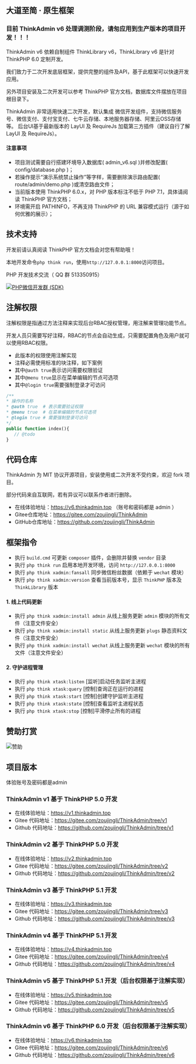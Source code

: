 ## 大道至简 · 原生框架

### 目前 ThinkAdmin v6 处理调测阶段，请匆应用到生产版本的项目开发！！！

ThinkAdmin v6 依赖自制组件 ThinkLibrary v6，ThinkLibrary v6 是针对 ThinkPHP 6.0 定制开发。

我们致力于二次开发底层框架，提供完整的组件及API，基于此框架可以快速开发应用。

另外项目安装及二次开发可以参考 ThinkPHP 官方文档，数据库文件摆放在项目根目录下。

ThinkAdmin 非常适用快速二次开发，默认集成 微信开发组件，支持微信服务号、微信支付、支付宝支付、七牛云存储、本地服务器存储、阿里云OSS存储等。 后台UI基于最新版本的 LayUI 及 RequireJs 加载第三方插件（建议自行了解 LayUI 及 RequireJs）。

#### 注意事项
* 项目测试需要自行搭建环境导入数据库( admin_v6.sql )并修改配置( config/database.php )；
* 若操作提示“演示系统禁止操作”等字样，需要删除演示路由配置( route/admin/demo.php )或清空路由文件；
* 当前版本使用 ThinkPHP 6.0.x，对 PHP 版本标注不低于 PHP 7.1，具体请阅读 ThinkPHP 官方文档；
* 环境需开启 PATHINFO，不再支持 ThinkPHP 的 URL 兼容模式运行（源于如何优雅的展示）；

## 技术支持

开发前请认真阅读 ThinkPHP 官方文档会对您有帮助哦！

本地开发命令`php think run`，使用`http://127.0.0.1:8000`访问项目。

PHP 开发技术交流（ QQ 群 513350915）

[![PHP微信开发群 (SDK)](http://pub.idqqimg.com/wpa/images/group.png)](http://shang.qq.com/wpa/qunwpa?idkey=ae25cf789dafbef62e50a980ffc31242f150bc61a61164458216dd98c411832a) 

## 注解权限

注解权限是指通过方法注释来实现后台RBAC授权管理，用注解来管理功能节点。

开发人员只需要写好注释，RBAC的节点会自动生成，只需要配置角色及用户就可以使用RBAC权限。

* 此版本的权限使用注解实现
* 注释必需使用标准的块注释，如下案例
* 其中`@auth true`表示访问需要权限验证
* 其中`@menu true`显示在菜单编辑的节点可选项
* 其中`@login true`需要强制登录才可访问
```php
/**
* 操作的名称
* @auth true  # 表示需要验证权限
* @menu true  # 在菜单编辑的节点可选项
* @login true # 需要强制登录可访问 
*/
public function index(){
   // @todo
}
```

## 代码仓库

 ThinkAdmin 为 MIT 协议开源项目，安装使用或二次开发不受约束，欢迎 fork 项目。
 
 部分代码来自互联网，若有异议可以联系作者进行删除。
 
 * 在线体验地址：https://v6.thinkadmin.top （账号和密码都是 admin ）
 * Gitee仓库地址：https://gitee.com/zoujingli/ThinkAdmin
 * GitHub仓库地址：https://github.com/zoujingli/ThinkAdmin
 
  
## 框架指令

* 执行 `build.cmd` 可更新 `composer` 插件，会删除并替换 `vendor` 目录
* 执行 `php think run` 启用本地开发环境，访问 `http://127.0.0.1:8000`
* 执行 `php think xadmin:fansall` 同步微信粉丝数据（依赖于 `wechat` 模块）
* 执行 `php think xadmin:version` 查看当前版本号，显示 `ThinkPHP` 版本及 `ThinkLibrary` 版本

#### 1. 线上代码更新
* 执行 `php think xadmin:install admin` 从线上服务更新 `admin` 模块的所有文件（注意文件安全）
* 执行 `php think xadmin:install static` 从线上服务更新 `plugs` 静态资料文件（注意文件安全）
* 执行 `php think xadmin:install wechat` 从线上服务更新 `wechat` 模块的所有文件（注意文件安全）

#### 2. 守护进程管理
* 执行 `php think xtask:listen` [监听]启动任务监听主进程
* 执行 `php think xtask:query`  [控制]查询正在运行的进程
* 执行 `php think xtask:start`  [控制]创建守护监听主进程
* 执行 `php think xtask:state`  [控制]查看监听主进程状态
* 执行 `php think xtask:stop`   [控制]平滑停止所有的进程

## 赞助打赏
![赞助](http://static.thinkadmin.top/pay.png)

## 项目版本
体验账号及密码都是admin

### ThinkAdmin v1 基于 ThinkPHP 5.0 开发
* 在线体验地址：https://v1.thinkadmin.top
* Gitee 代码地址：https://gitee.com/zoujingli/ThinkAdmin/tree/v1
* Github 代码地址：https://github.com/zoujingli/ThinkAdmin/tree/v1
### ThinkAdmin v2 基于 ThinkPHP 5.0 开发
* 在线体验地址：https://v2.thinkadmin.top
* Gitee 代码地址：https://gitee.com/zoujingli/ThinkAdmin/tree/v2
* Github 代码地址：https://github.com/zoujingli/ThinkAdmin/tree/v2
### ThinkAdmin v3 基于 ThinkPHP 5.1 开发
* 在线体验地址：https://v3.thinkadmin.top
* Gitee 代码地址：https://gitee.com/zoujingli/ThinkAdmin/tree/v3
* Github 代码地址：https://github.com/zoujingli/ThinkAdmin/tree/v3
### ThinkAdmin v4 基于 ThinkPHP 5.1 开发
* 在线体验地址：https://v4.thinkadmin.top
* Gitee 代码地址：https://gitee.com/zoujingli/ThinkAdmin/tree/v4
* Github 代码地址：https://github.com/zoujingli/ThinkAdmin/tree/v4
### ThinkAdmin v5 基于 ThinkPHP 5.1 开发（后台权限基于注解实现）
* 在线体验地址：https://v5.thinkadmin.top
* Gitee 代码地址：https://gitee.com/zoujingli/ThinkAdmin/tree/v5
* Github 代码地址：https://github.com/zoujingli/ThinkAdmin/tree/v5
### ThinkAdmin v6 基于 ThinkPHP 6.0 开发（后台权限基于注解实现）
* 在线体验地址：https://v6.thinkadmin.top
* Gitee 代码地址：https://gitee.com/zoujingli/ThinkAdmin/tree/v6
* Github 代码地址：https://github.com/zoujingli/ThinkAdmin/tree/v6